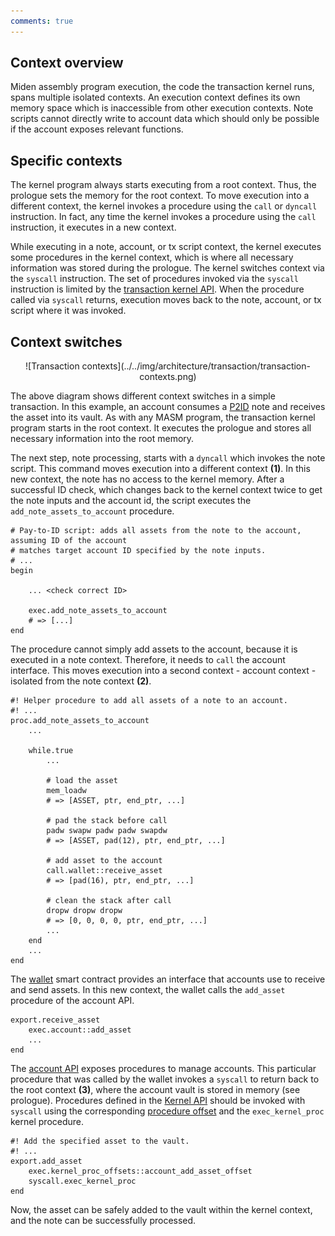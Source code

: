 ```yaml
---
comments: true
---
```


## Context overview

Miden assembly program execution, the code the transaction kernel runs, spans multiple isolated contexts. An execution context defines its own memory space which is inaccessible from other execution contexts. Note scripts cannot directly write to account data which should only be possible if the account exposes relevant functions.

## Specific contexts

The kernel program always starts executing from a root context. Thus, the prologue sets the memory for the root context. To move execution into a different context, the kernel invokes a procedure using the `call` or `dyncall` instruction. In fact, any time the kernel invokes a procedure using the `call` instruction, it executes in a new context.

While executing in a note, account, or tx script context, the kernel executes some procedures in the kernel context, which is where all necessary information was stored during the prologue. The kernel switches context via the `syscall` instruction. The set of procedures invoked via the `syscall` instruction is limited by the [transaction kernel API](https://github.com/0xPolygonMiden/miden-base/blob/main/miden-lib/asm/kernels/transaction/api.masm). When the procedure called via `syscall` returns, execution moves back to the note, account, or tx script where it was invoked.

## Context switches

<center>
![Transaction contexts](../../img/architecture/transaction/transaction-contexts.png)
</center>

The above diagram shows different context switches in a simple transaction. In this example, an account consumes a [P2ID](https://github.com/0xPolygonMiden/miden-base/blob/main/miden-lib/asm/note_scripts/P2ID.masm) note and receives the asset into its vault. As with any MASM program, the transaction kernel program starts in the root context. It executes the prologue and stores all necessary information into the root memory.

The next step, note processing, starts with a `dyncall` which invokes the note script. This command moves execution into a different context **(1)**. In this new context, the note has no access to the kernel memory. After a successful ID check, which changes back to the kernel context twice to get the note inputs and the account id, the script executes the `add_note_assets_to_account` procedure.

```arduino
# Pay-to-ID script: adds all assets from the note to the account, assuming ID of the account
# matches target account ID specified by the note inputs.
# ...
begin

    ... <check correct ID>

    exec.add_note_assets_to_account
    # => [...]
end
```

The procedure cannot simply add assets to the account, because it is executed in a note context. Therefore, it needs to `call` the account interface. This moves execution into a second context - account context - isolated from the note context **(2)**.

```arduino
#! Helper procedure to add all assets of a note to an account.
#! ...
proc.add_note_assets_to_account
    ...

    while.true
        ...

        # load the asset
        mem_loadw
        # => [ASSET, ptr, end_ptr, ...]
        
        # pad the stack before call
        padw swapw padw padw swapdw
        # => [ASSET, pad(12), ptr, end_ptr, ...]

        # add asset to the account
        call.wallet::receive_asset
        # => [pad(16), ptr, end_ptr, ...]

        # clean the stack after call
        dropw dropw dropw
        # => [0, 0, 0, 0, ptr, end_ptr, ...]
        ...
    end
    ...
end
```

The [wallet](https://github.com/0xPolygonMiden/miden-base/blob/main/miden-lib/asm/miden/contracts/wallets/basic.masm) smart contract provides an interface that accounts use to receive and send assets. In this new context, the wallet calls the `add_asset` procedure of the account API.

```arduino
export.receive_asset
    exec.account::add_asset
    ...
end
```

The [account API](https://github.com/0xPolygonMiden/miden-base/blob/main/miden-lib/asm/miden/account.masm#L162) exposes procedures to manage accounts. This particular procedure that was called by the wallet invokes a `syscall` to return back to the root context **(3)**, where the account vault is stored in memory (see prologue). Procedures defined in the [Kernel API](https://github.com/0xPolygonMiden/miden-base/blob/main/miden-lib/asm/kernels/transaction/api.masm) should be invoked with `syscall` using the corresponding [procedure offset](https://github.com/0xPolygonMiden/miden-base/blob/main/miden-lib/asm/miden/kernel_proc_offsets.masm) and the `exec_kernel_proc` kernel procedure.

```arduino
#! Add the specified asset to the vault.
#! ...
export.add_asset
    exec.kernel_proc_offsets::account_add_asset_offset
    syscall.exec_kernel_proc
end
```

Now, the asset can be safely added to the vault within the kernel context, and the note can be successfully processed.

<br/>
